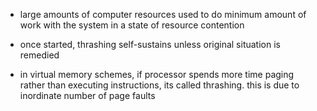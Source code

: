 - large amounts of computer resources used to do minimum amount of work with the system in a state of resource contention
- once started, thrashing self-sustains unless original situation is remedied

- in virtual memory schemes, if processor spends more time paging rather than executing instructions, its called thrashing.
	  this is due to inordinate number of page faults
